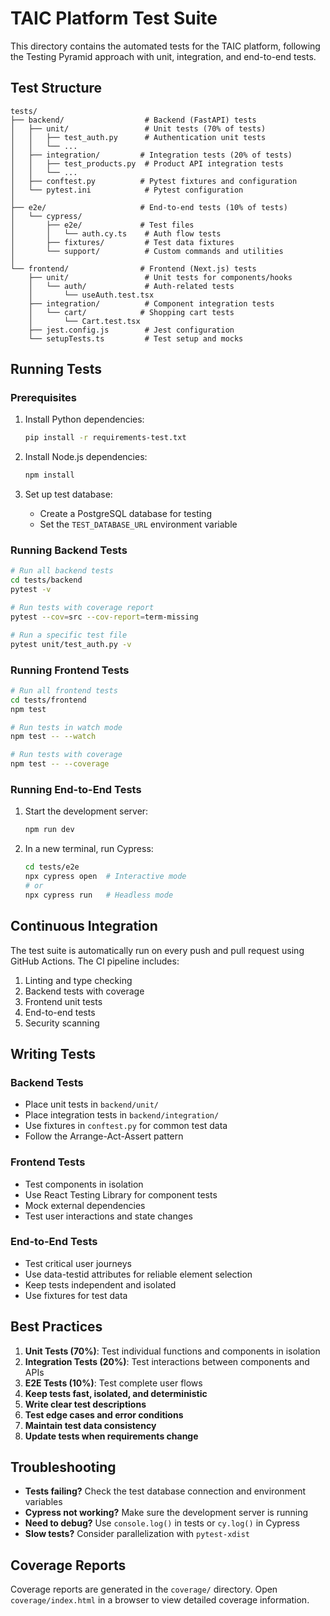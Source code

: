 # TAIC Platform Test Suite

This directory contains the automated tests for the TAIC platform, following the Testing Pyramid approach with unit, integration, and end-to-end tests.

## Test Structure

```
tests/
├── backend/                  # Backend (FastAPI) tests
│   ├── unit/                 # Unit tests (70% of tests)
│   │   ├── test_auth.py      # Authentication unit tests
│   │   └── ...
│   ├── integration/         # Integration tests (20% of tests)
│   │   ├── test_products.py  # Product API integration tests
│   │   └── ...
│   ├── conftest.py          # Pytest fixtures and configuration
│   └── pytest.ini            # Pytest configuration
│
├── e2e/                     # End-to-end tests (10% of tests)
│   └── cypress/
│       ├── e2e/             # Test files
│       │   └── auth.cy.ts    # Auth flow tests
│       ├── fixtures/         # Test data fixtures
│       └── support/          # Custom commands and utilities
│
└── frontend/                # Frontend (Next.js) tests
    ├── unit/                 # Unit tests for components/hooks
    │   └── auth/             # Auth-related tests
    │       └── useAuth.test.tsx
    ├── integration/          # Component integration tests
    │   └── cart/            # Shopping cart tests
    │       └── Cart.test.tsx
    ├── jest.config.js        # Jest configuration
    └── setupTests.ts         # Test setup and mocks
```

## Running Tests

### Prerequisites

1. Install Python dependencies:
   ```bash
   pip install -r requirements-test.txt
   ```

2. Install Node.js dependencies:
   ```bash
   npm install
   ```

3. Set up test database:
   - Create a PostgreSQL database for testing
   - Set the `TEST_DATABASE_URL` environment variable

### Running Backend Tests

```bash
# Run all backend tests
cd tests/backend
pytest -v

# Run tests with coverage report
pytest --cov=src --cov-report=term-missing

# Run a specific test file
pytest unit/test_auth.py -v
```

### Running Frontend Tests

```bash
# Run all frontend tests
cd tests/frontend
npm test

# Run tests in watch mode
npm test -- --watch

# Run tests with coverage
npm test -- --coverage
```

### Running End-to-End Tests

1. Start the development server:
   ```bash
   npm run dev
   ```

2. In a new terminal, run Cypress:
   ```bash
   cd tests/e2e
   npx cypress open  # Interactive mode
   # or
   npx cypress run   # Headless mode
   ```

## Continuous Integration

The test suite is automatically run on every push and pull request using GitHub Actions. The CI pipeline includes:

1. Linting and type checking
2. Backend tests with coverage
3. Frontend unit tests
4. End-to-end tests
5. Security scanning

## Writing Tests

### Backend Tests

- Place unit tests in `backend/unit/`
- Place integration tests in `backend/integration/`
- Use fixtures in `conftest.py` for common test data
- Follow the Arrange-Act-Assert pattern

### Frontend Tests

- Test components in isolation
- Use React Testing Library for component tests
- Mock external dependencies
- Test user interactions and state changes

### End-to-End Tests

- Test critical user journeys
- Use data-testid attributes for reliable element selection
- Keep tests independent and isolated
- Use fixtures for test data

## Best Practices

1. **Unit Tests (70%)**: Test individual functions and components in isolation
2. **Integration Tests (20%)**: Test interactions between components and APIs
3. **E2E Tests (10%)**: Test complete user flows
4. **Keep tests fast, isolated, and deterministic**
5. **Write clear test descriptions**
6. **Test edge cases and error conditions**
7. **Maintain test data consistency**
8. **Update tests when requirements change**

## Troubleshooting

- **Tests failing?** Check the test database connection and environment variables
- **Cypress not working?** Make sure the development server is running
- **Need to debug?** Use `console.log()` in tests or `cy.log()` in Cypress
- **Slow tests?** Consider parallelization with `pytest-xdist`

## Coverage Reports

Coverage reports are generated in the `coverage/` directory. Open `coverage/index.html` in a browser to view detailed coverage information.
